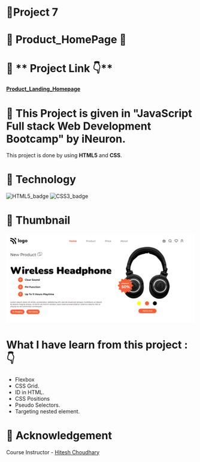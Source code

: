 # 🔗**Project 7**

# 🌟 **Product_HomePage** 🌟

# 📌 ** Project Link 👇** 

**[Product_Landing_Homepage](https://timely-mandazi-50e3ba.netlify.app/)**

# 📌 This Project is given in **"JavaScript Full stack Web Development Bootcamp"** by iNeuron.

This project is done by using **HTML5** and **CSS**.

# 📌 **Technology**

![HTML5_badge](https://camo.githubusercontent.com/5d3b0191832237fcbfc6d4497524e8bb547c6bfc9eafb738d5205c629d202067/68747470733a2f2f696d672e736869656c64732e696f2f62616467652f68746d6c352532302d2532334533344632362e7376673f267374796c653d666f722d7468652d6261646765266c6f676f3d68746d6c35266c6f676f436f6c6f723d7768697465)
![CSS3_badge](https://camo.githubusercontent.com/5ed492db9c79ad5990eda7dc80923377f0e7096b18a4d1e9b86c8987dc0e5aa5/68747470733a2f2f696d672e736869656c64732e696f2f62616467652f637373332532302d2532333135373242362e7376673f267374796c653d666f722d7468652d6261646765266c6f676f3d63737333266c6f676f436f6c6f723d7768697465)

# 📸 **Thumbnail**

![project_thumbnail](./Screenshot.png)


# **What I have learn from this project : 👇**

- Flexbox
- CSS Grid.
- ID in HTML.
- CSS Positions
- Pseudo Selectors.
- Targeting nested element.


# 📌 **Acknowledgement**

Course Instructor - [Hitesh Choudhary]()